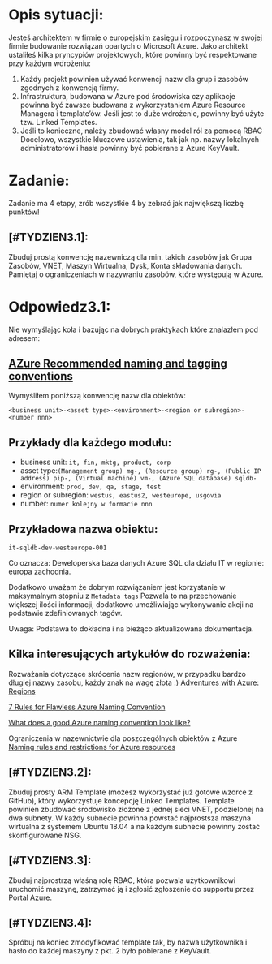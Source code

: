 # Opis sytuacji:
Jesteś architektem w firmie o europejskim zasięgu i rozpoczynasz w swojej firmie budowanie rozwiązań opartych o Microsoft Azure.
Jako architekt ustaliłeś kilka pryncypiów projektowych, które powinny być respektowane przy każdym wdrożeniu:
1. Każdy projekt powinien używać konwencji nazw dla grup i zasobów zgodnych z konwencją firmy.
2. Infrastruktura, budowana w Azure pod środowiska czy aplikacje powinna być zawsze budowana z wykorzystaniem Azure Resource Managera i template’ów. Jeśli jest to duże wdrożenie, powinny być użyte tzw. Linked Templates.
3. Jeśli to konieczne, należy zbudować własny model ról za pomocą RBAC
Docelowo, wszystkie kluczowe ustawienia, tak jak np. nazwy lokalnych administratorów i hasła powinny być pobierane z Azure KeyVault.

# Zadanie:
Zadanie ma 4 etapy, zrób wszystkie 4 by zebrać jak największą liczbę punktów!

## [#TYDZIEN3.1]:
Zbuduj prostą konwencję nazewniczą dla min. takich zasobów jak Grupa Zasobów, VNET, Maszyn Wirtualna, Dysk, Konta składowania danych. Pamiętaj o ograniczeniach w nazywaniu zasobów, które występują w Azure.

# Odpowiedz3.1:

Nie wymyślając koła i bazując na dobrych praktykach które znalazłem pod adresem:

## [AZure Recommended naming and tagging conventions](https://docs.microsoft.com/en-us/azure/cloud-adoption-framework/ready/azure-best-practices/naming-and-tagging)

Wymyśliłem poniższą konwencję nazw dla obiektów:

`<business unit>-<asset type>-<environment>-<region or subregion>-<number nnn>`

## Przykłady dla każdego modułu:

- business unit: `it, fin, mktg, product, corp`
- asset type:`(Management group) mg-, (Resource group) rg-, (Public IP address) pip-, (Virtual machine) vm-, (Azure SQL database) sqldb-`
- environment: `prod, dev, qa, stage, test`
- region or subregion: `westus, eastus2, westeurope, usgovia`
- number: `numer kolejny w formacie nnn`

## Przykładowa nazwa obiektu:

`it-sqldb-dev-westeurope-001`

Co oznacza: Deweloperska baza danych Azure SQL dla działu IT w regionie: europa zachodnia.

Dodatkowo uważam że dobrym rozwiązaniem jest korzystanie w maksymalnym stopniu z `Metadata tags` Pozwala to na przechowanie większej ilości informacji, dodatkowo umożliwiając wykonywanie akcji na podstawie zdefiniowanych tagów.

Uwaga: Podstawa to dokładna i na bieżąco aktualizowana dokumentacja.

## Kilka interesujących artykułów do rozważenia:

Rozważania dotyczące skrócenia nazw regionów, w przypadku bardzo długiej nazwy zasobu, każdy znak na wagę złota :) [Adventures with Azure: Regions](http://www.mattruma.com/adventures-with-azure-regions/)

[7 Rules for Flawless Azure Naming Convention](https://www.ais.com/7-rules-for-flawless-azure-naming-convention/)

[What does a good Azure naming convention look like?](https://sharegate.com/blog/what-does-a-good-azure-naming-convention-look-like)

Ograniczenia w nazewnictwie dla poszczególnych obiektów z Azure [Naming rules and restrictions for Azure resources](https://docs.microsoft.com/en-us/azure/azure-resource-manager/management/resource-name-rules)



## [#TYDZIEN3.2]:
Zbuduj prosty ARM Template (możesz wykorzystać już gotowe wzorce z GitHub), który wykorzystuje koncepcję Linked Templates. Template powinien zbudować środowisko złożone z jednej sieci VNET, podzielonej na dwa subnety. W każdy subnecie powinna powstać najprostsza maszyna wirtualna z systemem Ubuntu 18.04 a na każdym subnecie powinny zostać skonfigurowane NSG.

## [#TYDZIEN3.3]:
Zbuduj najprostrzą właśną rolę RBAC, która pozwala użytkownikowi uruchomić maszynę, zatrzymać ją i zgłosić zgłoszenie do supportu przez Portal Azure.

## [#TYDZIEN3.4]:
Spróbuj na koniec zmodyfikować template tak, by nazwa użytkownika i hasło do każdej maszyny z pkt. 2 było pobierane z KeyVault.

